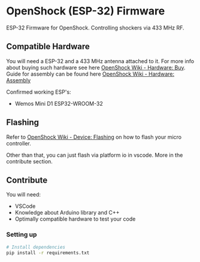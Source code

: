 # OpenShock (ESP-32) Firmware

ESP-32 Firmware for OpenShock. Controlling shockers via 433 MHz RF.

## Compatible Hardware

You will need a ESP-32 and a 433 MHz antenna attached to it. For more info about buying such hardware see here [OpenShock Wiki - Hardware: Buy](https://docs.shocklink.net/en/Hardware/Buy).
Guide for assembly can be found here [OpenShock Wiki - Hardware: Assembly](https://docs.shocklink.net/en/Hardware/Assembly)

Confirmed working ESP's:

- Wemos Mini D1 ESP32-WROOM-32

## Flashing

Refer to [OpenShock Wiki - Device: Flashing](https://docs.shocklink.net/en/Device/Setup/Flashing) on how to flash your micro controller.

Other than that, you can just flash via platform io in vscode. More in the contribute section.

## Contribute

You will need:

- VSCode
- Knowledge about Arduino library and C++
- Optimally compatible hardware to test your code

### Setting up

```bash
# Install dependencies
pip install -r requirements.txt
```

